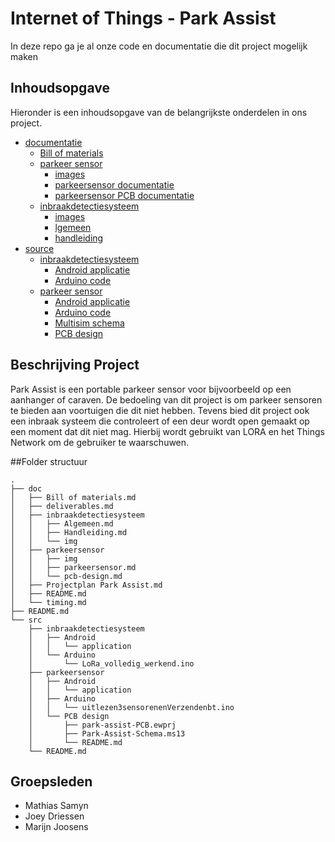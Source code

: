 # Internet of Things - Park Assist
In deze repo ga je al onze code en documentatie die dit project mogelijk maken


## Inhoudsopgave
Hieronder is een inhoudsopgave van de belangrijkste onderdelen in ons project.

- [documentatie](doc/)
  - [Bill of materials](doc/Bill%20of%20materials.md)
  - [parkeer sensor](doc/parkeersensor/)
    - [images](doc/parkeersensor/img)
    - [parkeersensor documentatie](doc/parkeersensor/parkeersensor.md)
    - [parkeersensor PCB documentatie](doc/parkeersensor/pcb-design.md)
  - [inbraakdetectiesysteem](doc/inbraakdetectiesysteem/)
  	- [images](doc/inbraakdetectiesysteem/img)
  	- [lgemeen](doc/inbraakdetectiesysteem/Algemeen.md)
  	- [handleiding](doc/inbraakdetectiesysteem/Handleiding.md)
- [source](src/)
  - [inbraakdetectiesysteem](src/inbraakdetectiesysteem)
  	- [Android applicatie](src/inbraakdetectiesysteem/Android/application)
  	- [Arduino code](src/inbraakdetectiesysteem/Arduino/LoRa_volledig_werkend.ino)
  - [parkeer sensor](src/parkeersensor)
  	- [Android applicatie](src/parkeersensor/Android/application)
  	- [Arduino code](src/parkeersensor/Arduino/uitlezen3sensorenenVerzendenbt.ino)
  	- [Multisim schema](src/parkeersensor/PCB%20design/Park-Assist-Schema.ms13)
  	- [PCB design](src/parkeersensor/PCB%20design/park-assist-PCB.ewprj)

## Beschrijving Project
Park Assist is een portable parkeer sensor voor bijvoorbeeld op een aanhanger of caraven.
De bedoeling van dit project is om parkeer sensoren te bieden aan voortuigen die dit niet hebben.
Tevens bied dit project ook een inbraak systeem die controleert of een deur wordt open gemaakt op een moment dat dit niet mag.
Hierbij wordt gebruikt van LORA en het Things Network om de gebruiker te waarschuwen.


##Folder structuur
```
.
├── doc
│   ├── Bill of materials.md
│   ├── deliverables.md
│   ├── inbraakdetectiesysteem
│   │   ├── Algemeen.md
│   │   ├── Handleiding.md
│   │   └── img
│   ├── parkeersensor
│   │   ├── img
│   │   ├── parkeersensor.md
│   │   └── pcb-design.md
│   ├── Projectplan Park Assist.md
│   ├── README.md
│   └── timing.md
├── README.md
└── src
    ├── inbraakdetectiesysteem
    │   ├── Android
    │   │   └── application
    │   └── Arduino
    │       └── LoRa_volledig_werkend.ino
    ├── parkeersensor
    │   ├── Android
    │   │   └── application
    │   ├── Arduino
    │   │   └── uitlezen3sensorenenVerzendenbt.ino
    │   └── PCB design
    │       ├── park-assist-PCB.ewprj
    │       ├── Park-Assist-Schema.ms13
    │       └── README.md
    └── README.md
```


## Groepsleden

* Mathias Samyn
* Joey Driessen
* Marijn Joosens
